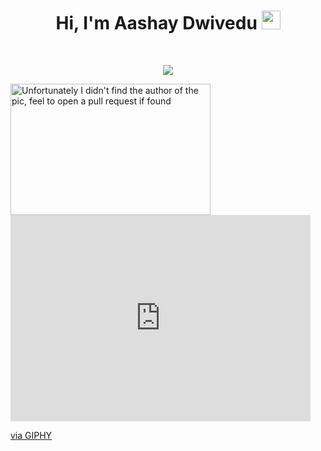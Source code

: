 <h1 align="center">
Hi, I'm Aashay Dwivedu
  <img src="https://media.giphy.com/media/hvRJCLFzcasrR4ia7z/giphy.gif" width="30"></h1>
 <!--<img src="https://komarev.com/ghpvc/?username=I-am-vishalmaurya&label=Profile%20Views&color=0e75b6&style=flat" align='right' alt="vishalmaurya" />-->
<br/>

<!-- Typing SVG by DenverCoder1 - https://github.com/DenverCoder1/readme-typing-svg -->
<p align="center">
  <a href="https://github.com/DenverCoder1/readme-typing-svg"><img src="https://readme-typing-svg.herokuapp.com?lines=Computer+Science+Student;Data+Science+Nerd;Writer;Math%20|%20AI%20|%20ML%20Enthusiastic;Always%20learning%20new%20things&center=true&width=380&height=45"></a>
</p>

<img align="left" src="https://giphy.com/embed/xT4Aphm45GMfpVEUxO" alt="Unfortunately I didn't find the author of the pic, feel to open a pull request if found" width="320" height="210"/>
<iframe src="https://giphy.com/embed/xT4Aphm45GMfpVEUxO" width="480" height="330" frameBorder="0" class="giphy-embed" allowFullScreen></iframe><p><a href="https://giphy.com/gifs/reaction-design-yes-xT4Aphm45GMfpVEUxO">via GIPHY</a></p>
<!--
**CaptainAHD/CaptainAHD** is a ✨ _special_ ✨ repository because its `README.md` (this file) appears on your GitHub profile.

Here are some ideas to get you started:

- 🔭 I’m currently working on ...
- 🌱 I’m currently learning ...
- 👯 I’m looking to collaborate on ...
- 🤔 I’m looking for help with ...
- 💬 Ask me about ...
- 📫 How to reach me: ...
- 😄 Pronouns: ...
- ⚡ Fun fact: ...
-->
![Github Stats](https://github-readme-stats.vercel.app/api?username=CaptainAHD&count_private=true&show_icons=true&include_all_commits=true)
